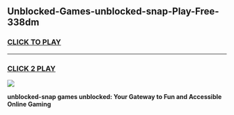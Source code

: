 
## Unblocked-Games-unblocked-snap-Play-Free-338dm
<h3>
<a href="https://premium76.site?title=unblocked-snap&ref=12A">CLICK TO PLAY</a></h3>
<hr>

<h3>
<a href="https://premium76.site?title=unblocked-snap&ref=12A">CLICK 2 PLAY</a>
  
</h3>

<a href="https://premium76.site?title=unblocked-snap&ref=12A"><img src="https://clearcache.store/games.png"></a>


**unblocked-snap games unblocked: Your Gateway to Fun and Accessible Online Gaming**
